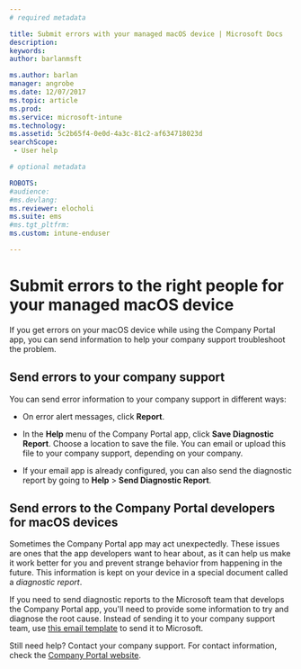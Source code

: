 ```yaml
---
# required metadata

title: Submit errors with your managed macOS device | Microsoft Docs
description:
keywords:
author: barlanmsft
ms.author: barlan
manager: angrobe
ms.date: 12/07/2017
ms.topic: article
ms.prod:
ms.service: microsoft-intune
ms.technology:
ms.assetid: 5c2b65f4-0e0d-4a3c-81c2-af634718023d
searchScope: - User help

# optional metadata

ROBOTS:  
#audience:
#ms.devlang:
ms.reviewer: elocholi
ms.suite: ems
#ms.tgt_pltfrm:
ms.custom: intune-enduser

---
```


# Submit errors to the right people for your managed macOS device

If you get errors on your macOS device while using the Company Portal app, you can send information to help your company support troubleshoot the problem.

## Send errors to your company support

 You can send error information to your company support in different ways:

-   On error alert messages, click **Report**.

-   In the **Help** menu of the Company Portal app, click **Save Diagnostic Report**. Choose a location to save the file. You can email or upload this file to your company support, depending on your company.

- If your email app is already configured, you can also send the diagnostic report by going to **Help** > **Send Diagnostic Report**.

## Send errors to the Company Portal developers for macOS devices

Sometimes the Company Portal app may act unexpectedly. These issues are ones that the app developers want to hear about, as it can help us make it work better for you and prevent strange behavior from happening in the future. This information is kept on your device in a special document called a _diagnostic report_.

If you need to send diagnostic reports to the Microsoft team that develops the Company Portal app, you'll need to provide some information to try and diagnose the root cause. Instead of sending it to your company support team, use <a href="mailto:IntuneCPiOSfeedback@microsoft.com?subject=My Company Portal App Closed Unexpectedly&body=Press and hold, then paste your copied Company Portal app logs here.">this email template</a> to send it to Microsoft.

Still need help? Contact your company support. For contact information, check the [Company Portal website](https://portal.manage.microsoft.com).
